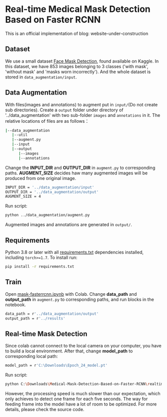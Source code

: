 # Real-time Medical Mask Detection Based on Faster RCNN
This is an official implementation of blog: website-under-construction

## Dataset
We use a small dataset [Face Mask Detection](https://www.kaggle.com/andrewmvd/face-mask-detection), found available on Kaggle. In this dataset, we have 853 images belonging to 3 classes ('with mask', 'without mask' and 'masks worn incorrectly'). And the whole dataset is stored in `data_augmentation/input`.
## Data Augmentation
With files(images and annotations) to augment put in `input/`(Do not create sub directories). Create a `output` folder under directory of '../data_augmentation' with two sub-folder `images` and `annotations` in it. The relative locations of files are as follows：
```bash
|--data_augmentation
   |--util
   |--augment.py
   |--input
   |--output
      |--images
      |--annotations      
```
Change the **INPUT_DIR** and **OUTPUT_DIR** in `augment.py` to corresponding paths. **AUGMENT_SIZE** decides haw many augmented images will be produced from one original image.
```bash
INPUT_DIR = '../data_augmentation/input'
OUTPUT_DIR = '../data_augmentation/output'
AUGMENT_SIZE = 4
```
Run script:
```bash
python ../data_augmentation/augment.py
```
Augmented images and annotations are generated in `output/`.
## Requirements
Python 3.8 or later with all [requirements.txt](https://github.com/Ribosome-rbx/Medical-Mask-Detection-Based-on-Faster-RCNN/blob/master/requirements.txt) dependencies installed, including `torch>=1.7`. To install run:
```bash
pip install -r requirements.txt
```
## Train
Open [mask-fasterrcnn.ipynb](https://github.com/Ribosome-rbx/Medical-Mask-Detection-Based-on-Faster-RCNN/blob/master/mask-fasterrcnn.ipynb) with Colab. 
Change **data_path** and **output_path** in `augment.py` to corresponding paths, and run blocks in the notebook.
```bash
data_path = r'../data_augmentation/output'
output_path = r'../results'
```

## Real-time Mask Detection
Since colab cannot connect to the local camera on your computer, you have to build a local environment. After that, change **model_path** to corresponding local path:
```bash
model_path = r'C:\Downloads\Epoch_24_model.pt'
```
Run script:
```bash
python C:\Downloads\Medical-Mask-Detection-Based-on-Faster-RCNN\realtime\camera.py
```
However, the processing speed is much slower than our expectation, which only achieves to detect one frame for each five seconds. The way for feeding frame into the model have a lot of room to be optimized. For more details, please check the source code.
